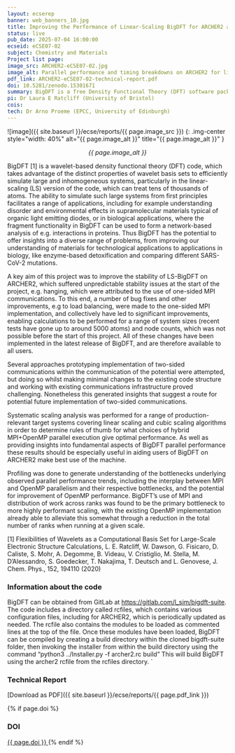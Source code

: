 ```yaml
---
layout: ecserep
banner: web_banners_10.jpg
title: Improving the Performance of Linear-Scaling BigDFT for ARCHER2 and Beyond
status: live
pub_date: 2025-07-04 16:00:00
ecseid: eCSE07-02
subject: Chemistry and Materials
Project list page:
image_src: ARCHER2-eCSE07-02.jpg
image_alt: Parallel performance and timing breakdowns on ARCHER2 for linear-scaling BigDFT calculations of the SARS-CoV-2 main protease monomer, for which the structure is shown in the inset.
pdf_link: ARCHER2-eCSE07-02-technical-report.pdf
doi: 10.5281/zenodo.15301671 
summary: BigDFT is a free Density Functional Theory (DFT) software package which can be used to calculate the total energy, charge density and electronic structure of systems made of electrons and nuclei. It is designed for use on massively parallel computer architectures. BigDFT can provide insights into a diverse range of problems, from improving our understanding of materials for technological applications, to addressing challenges in biology, such as enzyme-based detoxification and comparing different SARS-CoV-2 mutations. LS-BigDFT, the linear scaling version of the code, enables first principles simulations of thousands of atoms, making it capable of simulating systems which are beyond the reach of most DFT codes. This eCSE project worked to address issues affecting the stability and performance of BigDFT on ARCHER2. The work has led to significant improvements in the code, enabling calculations to be performed for a range of system sizes and node counts which would not previously have been possible. The work has also led to significantly improved stability of BigDFT on ARCHER2.
pi: Dr Laura E Ratcliff (University of Bristol)
cois: 
tech: Dr Arno Proeme (EPCC, University of Edinburgh)
---
```




![image]({{ site.baseurl }}/ecse/reports/{{ page.image_src }})
{: .img-center style="width: 40%" alt="{{ page.image_alt }}" title="{{ page.image_alt }}" }

<p align='center'><i>{{ page.image_alt }}</i></p>

BigDFT [1] is a wavelet-based density functional theory (DFT) code, which takes advantage of the distinct properties of wavelet basis sets to efficiently simulate large and inhomogeneous systems, particularly in the linear-scaling (LS) version of the code, which can treat tens of thousands of atoms. The ability to simulate such large systems from first principles facilitates a range of applications, including for example understanding disorder and environmental effects in supramolecular materials typical of organic light emitting diodes, or in biological applications, where the fragment functionality in BigDFT can be used to form a network-based analysis of e.g. interactions in proteins. Thus BigDFT has the potential to offer insights into a diverse range of problems, from improving our understanding of materials for technological applications to applications in biology, like enzyme-based detoxification and comparing different SARS-CoV-2 mutations.

A key aim of this project was to improve the stability of LS-BigDFT on ARCHER2, which suffered unpredictable stability issues at the start of the project, e.g. hanging, which were attributed to the use of one-sided MPI communications. To this end, a number of bug fixes and other improvements, e.g to load balancing, were made to the one-sided MPI implementation, and collectively have led to significant improvements, enabling calculations to be performed for a range of system sizes (recent tests have gone up to around 5000 atoms) and node counts, which was not possible before the start of this project. All of these changes have been implemented in the latest release of BigDFT, and are therefore available to all users. 

Several approaches prototyping implementation of two-sided communications within the communication of the potential were attempted, but doing so whilst making minimal changes to the existing code structure and working with existing communications infrastructure proved challenging. Nonetheless this generated insights that suggest a route for potential future implementation of two-sided communications. 

Systematic scaling analysis was performed for a range of production-relevant target systems covering linear scaling and cubic scaling algorithms in order to determine rules of thumb for what choices of hybrid MPI+OpenMP parallel execution give optimal performance. As well as providing insights into fundamental aspects of BigDFT parallel performance these results should be especially useful in aiding users of BigDFT on ARCHER2 make best use of the machine. 

Profiling was done to generate understanding of the bottlenecks underlying observed parallel performance trends, including the interplay between MPI and OpenMP parallelism and their respective bottlenecks, and the potential for improvement of OpenMP performance. BigDFT’s use of MPI and distribution of work across ranks was found to be the primary bottleneck to more highly performant scaling, with the existing OpenMP implementation already able to alleviate this somewhat through a reduction in the total number of ranks when running at a  given scale. 

[1] Flexibilities of Wavelets as a Computational Basis Set for Large-Scale Electronic Structure Calculations, L. E. Ratcliff, W. Dawson, G. Fisicaro, D. Caliste, S. Mohr, A. Degomme, B. Videau, V. Cristiglio, M. Stella, M. D’Alessandro, S. Goedecker, T. Nakajima, T. Deutsch and L. Genovese, J. Chem. Phys., 152, 194110 (2020)


### Information about the code
 
BigDFT can be obtained from GitLab at https://gitlab.com/l_sim/bigdft-suite. The code includes a directory called rcfiles, which contains various configuration files, including for ARCHER2, which is periodically updated as needed. The rcfile also contains the modules to be loaded as commented lines at the top of the file. Once these modules have been loaded, BigDFT can be compiled by creating a build directory within the cloned bigdft-suite folder, then invoking the installer from within the build directory using the command “python3 ../Installer.py -f archer2.rc build” This will build BigDFT using the archer2 rcfile from the rcfiles directory. `



### Technical Report

[Download as PDF]({{ site.baseurl }}/ecse/reports/{{ page.pdf_link }}) 

{% if page.doi  %}
### DOI
  <a href="https://doi.org/{{ page.doi }}">
     {{ page.doi }}
  </a>
{% endif %}